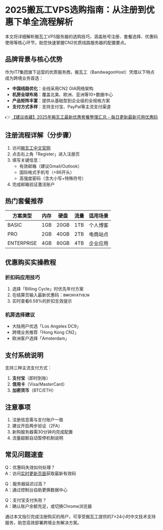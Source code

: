 # 2025搬瓦工VPS选购指南：从注册到优惠下单全流程解析

本文将详细解析搬瓦工VPS服务器的选购技巧，涵盖账号注册、套餐选择、优惠码使用等核心环节，助您快速掌握CN2优质线路服务器的配置要点。

## 品牌背景与核心优势
作为IT7集团旗下运营的优质服务商，搬瓦工（BandwagonHost）凭借以下特点成为跨境业务首选：
- **中国线路优化**：全线采用CN2 GIA网络架构
- **机房全球布局**：覆盖北美、欧洲、亚洲等10+数据中心
- **产品矩阵丰富**：提供从基础型到企业级的全规格方案
- **支付方式多样**：支持支付宝、PayPal等主流支付渠道

👉 [【建议收藏】2025年搬瓦工最新优惠套餐整理汇总 - 每日更新最新可用优惠码](https://bit.ly/banwagon)

## 注册流程详解（分步骤）
1. 访问[搬瓦工中文官网](https://bit.ly/banwagon)
2. 点击右上角「Register」进入注册页
3. 填写关键信息：
   - 有效邮箱（建议Gmail/Outlook）
   - 国际格式手机号（+86开头）
   - 高强度密码（含大小写+特殊符号）
4. 完成邮箱验证激活账户

## 热门套餐推荐
| 方案类型 | 内存 | 硬盘 | 流量 | 适用场景 |
|---------|------|------|------|---------|
| BASIC   | 1GB  | 20GB | 1TB  | 个人博客 |
| PRO     | 2GB  | 40GB | 2TB  | 电商站点 |
| ENTERPRISE | 4GB | 80GB | 4TB  | 企业应用 |

## 优惠购买实操教程
### 折扣码应用技巧
1. 选择「Billing Cycle」时优先年付方案
2. 在结算页输入最新优惠码：`BWH3HYATVBJW`
3. 实时查看6.58%的折扣生效提示

### 机房选择建议
- 大陆用户优选「Los Angeles DC9」
- 跨境业务推荐「Hong Kong CN2」
- 欧洲客户选择「Amsterdam」

## 支付系统说明
支持三种主流支付方式：
1. **支付宝**（即时到账）
2. **信用卡**（Visa/MasterCard）
3. **加密货币**（BTC/ETH）

## 注意事项
1. 注册信息需与支付账户一致
2. 建议开启两步验证（2FA）
3. 新购服务器需30分钟内完成配置
4. 流量超额自动暂停机制说明

## 常见问题速查
Q：优惠码失效如何处理？  
A：访问[实时更新页面](https://bit.ly/banwagon)获取最新有效码

Q：服务器延迟过高？  
A：通过控制台自助更换数据中心

Q：支付宝支付失败？  
A：确认账户余额充足，或切换Chrome浏览器

通过本文指引完成注册购买的用户，可享受搬瓦工提供的7×24小时中文技术支持服务，助您高效部署跨境业务解决方案。